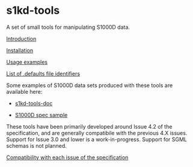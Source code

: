 s1kd-tools
==========

A set of small tools for manipulating S1000D data.

[Introduction](INTRO.md)

[Installation](INSTALL.md)

[Usage examples](EXAMPLE.md)

[List of .defaults file identifiers](DEFAULTS.md)

Some examples of S1000D data sets produced with these tools are available here:

-   [s1kd-tools-doc](http://github.com/kibook/s1kd-tools-doc)

-   [S1000D spec sample](http://github.com/kibook/S1000D)

These tools have been primarily developed around Issue 4.2 of the specification, and are generally compatibile with the previous 4.X issues. Support for Issue 3.0 and lower is a work-in-progress. Support for SGML schemas is not planned.

[Compatibility with each issue of the specification](COMPATIBILITY.md)
